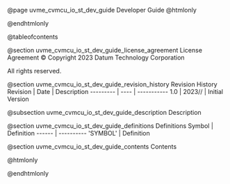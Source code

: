 @page uvme_cvmcu_io_st_dev_guide Developer Guide
@htmlonly
<div class="autonumbering">
@endhtmlonly


@tableofcontents


@section uvme_cvmcu_io_st_dev_guide_license_agreement License Agreement
© Copyright 2023 Datum Technology Corporation

All rights reserved.


@section uvme_cvmcu_io_st_dev_guide_revision_history Revision History
Revision  | Date | Description
--------- | ---- | -----------
1.0 | 2023// | Initial Version

@subsection uvme_cvmcu_io_st_dev_guide_description Description


@section uvme_cvmcu_io_st_dev_guide_definitions Definitions
Symbol | Definition
------ | ----------
 'SYMBOL' | Definition


@section uvme_cvmcu_io_st_dev_guide_contents Contents


@htmlonly
</div>
@endhtmlonly